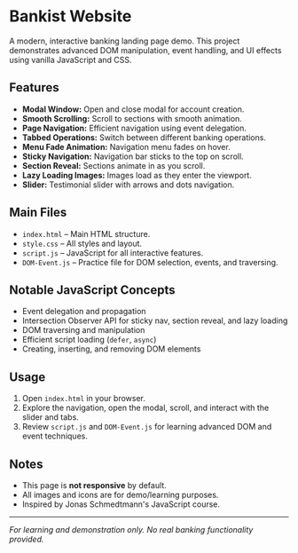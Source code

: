 # Bankist Website

A modern, interactive banking landing page demo. This project demonstrates advanced DOM manipulation, event handling, and UI effects using vanilla JavaScript and CSS.

## Features

- **Modal Window:** Open and close modal for account creation.
- **Smooth Scrolling:** Scroll to sections with smooth animation.
- **Page Navigation:** Efficient navigation using event delegation.
- **Tabbed Operations:** Switch between different banking operations.
- **Menu Fade Animation:** Navigation menu fades on hover.
- **Sticky Navigation:** Navigation bar sticks to the top on scroll.
- **Section Reveal:** Sections animate in as you scroll.
- **Lazy Loading Images:** Images load as they enter the viewport.
- **Slider:** Testimonial slider with arrows and dots navigation.

## Main Files

- `index.html` – Main HTML structure.
- `style.css` – All styles and layout.
- `script.js` – JavaScript for all interactive features.
- `DOM-Event.js` – Practice file for DOM selection, events, and traversing.

## Notable JavaScript Concepts

- Event delegation and propagation
- Intersection Observer API for sticky nav, section reveal, and lazy loading
- DOM traversing and manipulation
- Efficient script loading (`defer`, `async`)
- Creating, inserting, and removing DOM elements

## Usage

1. Open `index.html` in your browser.
2. Explore the navigation, open the modal, scroll, and interact with the slider and tabs.
3. Review `script.js` and `DOM-Event.js` for learning advanced DOM and event techniques.

## Notes

- This page is **not responsive** by default.
- All images and icons are for demo/learning purposes.
- Inspired by Jonas Schmedtmann's JavaScript course.

---
*For learning and demonstration only. No real banking functionality provided.*
